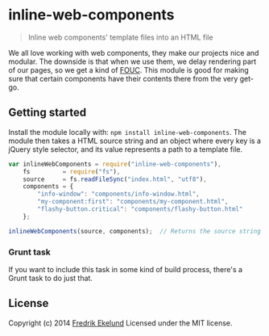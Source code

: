 #  inline-web-components

> Inline web components' template files into an HTML file

We all love working with web components, they make our projects nice and modular. The downside is that when we use them, we delay rendering part of our pages, so we get a kind of [FOUC](https://en.wikipedia.org/wiki/Flash_of_unstyled_content). This module is good for making sure that certain components have their contents there from the very get-go.

## Getting started

Install the module locally with: `npm install inline-web-components`. The module then takes a HTML source string and an object where every key is a jQuery style selector, and its value represents a path to a template file.

```js
var inlineWebComponents = require("inline-web-components"),
    fs         = require("fs"),
    source     = fs.readFileSync("index.html", "utf8"),
    components = {
        "info-window": "components/info-window.html",
        "my-component:first": "components/my-component.html",
        "flashy-button.critical": "components/flashy-button.html"
    };

inlineWebComponents(source, components);  // Returns the source string with the content of the template files inlined in the elements that matched their selectors
```

### Grunt task

If you want to include this task in some kind of build process, there's a Grunt task to do just that.

## License

Copyright (c) 2014 [Fredrik Ekelund](http://fredrik.computer)
Licensed under the MIT license.
